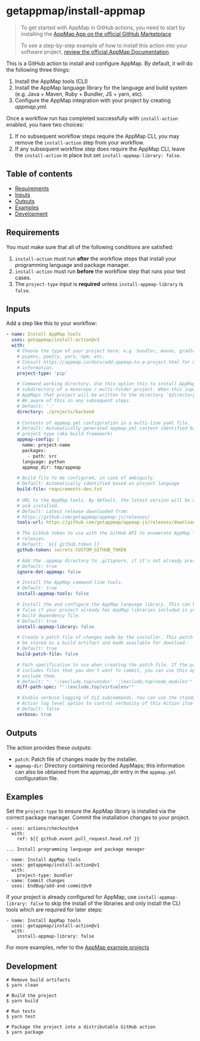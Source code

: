 # getappmap/install-appmap <!-- omit in toc -->

> To get started with AppMap in GitHub actions, you need to start by installing the [AppMap App on the official GitHub Marketplace](https://github.com/marketplace/get-appmap)
> 
> To see a step-by-step example of how to install this action into your software project, [review the official AppMap Documentation](http://appmap.io/docs/analysis/in-github-actions).

This is a GitHub action to install and configure AppMap. By default, it will do the following three things:

1. Install the AppMap tools (CLI)
2. Install the AppMap language library for the language and build system (e.g. Java + Maven, Ruby + Bundler,
  JS + yarn, etc).
3. Configure the AppMap integration with your project by creating _appmap.yml_.

Once a workflow run has completed successfully with `install-action` enabled, you have two choices:

1) If no subsequent workflow steps require the AppMap CLI, you may remove the `install-action` step from your workflow.
2) If any subsequent workflow step does require the AppMap CLI, leave the `install-action` in place but set
   `install-appmap-library: false`.

## Table of contents <!-- omit in toc -->

- [Requirements](#requirements)
- [Inputs](#inputs)
- [Outputs](#outputs)
- [Examples](#examples)
- [Development](#development)

## Requirements

You must make sure that all of the following conditions are satisfied:

1. `install-action` must run **after** the workflow steps that install your programming language and package manager.
2. `install-action` must run **before** the workflow step that runs your test cases. 
3. The `project-type` input is **required** unless `install-appmap-library` is `false`.

## Inputs

Add a step like this to your workflow:

```yaml
- name: Install AppMap tools
  uses: getappmap/install-action@v1
  with:
    # Choose the type of your project here: e.g. bundler, maven, gradle, pip, 
    # pipenv, poetry, yarn, npm, etc.
    # Consult https://appmap.io/docs/add-appmap-to-a-project.html for more 
    # information.
    project-type: 'pip'

    # Command working directory. Use this option this to install AppMap to a 
    # subdirectory of a monorepo / multi-folder project. When this input is specified,
    # AppMaps that project will be written to the directory `$directory/tmp/appmap`.
    # Be aware of this in any subsequent steps.
    # Default: '.'
    directory: ./projects/backend
    
    # Contents of appmap.yml configuration in a multi-line yaml file. 
    # Default: Automatically generated appmap.yml content identified based on 
    # project type (aka build framework)
    appmap-config: |
      name: project-name
      packages:
        - path: src
      language: python
      appmap_dir: tmp/appmap

    # Build file to be configured, in case of ambiguity.
    # Default: Automatically identified based on project language
    build-file: requirements-dev.txt
    
    # URL to the AppMap tools. By default, the latest version will be downloaded 
    # and installed.
    # Default: Latest release downloaded from:
    # https://github.com/getappmap/appmap-js/releases/
    tools-url: https://github.com/getappmap/appmap-js/releases/download/%40appland%2Fappmap-v3.104.0/appmap-linux-x64

    # The GitHub token to use with the GitHub API to enumerate AppMap Tools 
    # releases.
    # Default: `${{ github.token }}`
    github-token: secrets.CUSTOM_GITHUB_TOKEN

    # Add the .appmap directory to .gitignore, if it's not already present.
    # Default: true
    ignore-dot-appmap: false

    # Install the AppMap command-line tools.
    # Default: true
    install-appmap-tools: false

    # Install the and configure the AppMap language library. This can be set to 
    # false if your project already has AppMap libraries included in your project 
    # build dependency file.
    # Default: true
    install-appmap-library: false

    # Create a patch file of changes made by the installer. This patch file will 
    # be stored as a build artifact and made available for download.
    # Default: true
    build-patch-file: false

    # Path specification to use when creating the patch file. If the patch file 
    # includes files that you don't want to commit, you can use this option to 
    # exclude them.
    # Default: ". ':(exclude,top)vendor' ':(exclude,top)node_modules'"
    diff-path-spec: "':(exclude,top)virtualenv'"

    # Enable verbose logging of CLI subcommands. You can use the standard GitHub
    # Action log level option to control verbosity of this Action itself.
    # Default: false
    verbose: true
```

## Outputs

The action provides these outputs:

- `patch`: Patch file of changes made by the installer.
- `appmap-dir`: Directory containing recorded AppMaps; this information can also be obtained from the appmap_dir entry in the `appmap.yml` configuration file.

## Examples

Set the `project-type` to ensure the AppMap library is installed via the correct package manager. Commit the installation changes to your project.

```
- uses: actions/checkout@v4
  with:
    ref: ${{ github.event.pull_request.head.ref }}

... Install programming language and package manager

- name: Install AppMap tools
  uses: getappmap/install-action@v1
  with:
    project-type: bundler
- name: Commit changes
  uses: EndBug/add-and-commit@v9
```

If your project is already configured for AppMap, use `install-appmap-library: false` to skip the install of the libraries and only install the CLI tools which are required for later steps:

```
- name: Install AppMap tools
  uses: getappmap/install-action@v1
  with:
    install-appmap-library: false
```

For more examples, refer to the [AppMap example projects](https://appmap.io/docs/setup-appmap-in-ci/example-projects.html)

## Development

```
# Remove build artifacts
$ yarn clean

# Build the project
$ yarn build

# Run tests
$ yarn test

# Package the project into a distributable GitHub action
$ yarn package
```
